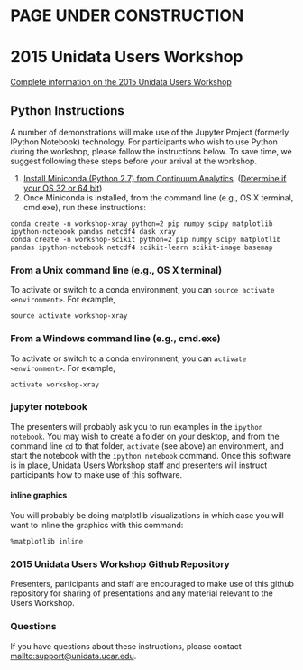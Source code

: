 # PAGE UNDER CONSTRUCTION 

# 2015 Unidata Users Workshop

[Complete information on the 2015 Unidata Users Workshop](http://www.unidata.ucar.edu/events/2015UsersWorkshop/)

## Python Instructions

A number of demonstrations will make use of the Jupyter Project (formerly
IPython Notebook) technology. For participants who wish to use Python during the
workshop, please follow the instructions below. To save time, we suggest
following these steps before your arrival at the workshop.

1. [Install Miniconda (Python 2.7) from Continuum Analytics](http://conda.pydata.org/miniconda.html). ([Determine if your OS 32 or 64 bit](http://www.akaipro.com/kb/article/1616#os_32_or_64_bit))
2. Once Miniconda is installed, from the command line (e.g., OS X terminal, cmd.exe), run these instructions:

```
conda create -n workshop-xray python=2 pip numpy scipy matplotlib ipython-notebook pandas netcdf4 dask xray
conda create -n workshop-scikit python=2 pip numpy scipy matplotlib pandas ipython-notebook netcdf4 scikit-learn scikit-image basemap
```

### From a Unix command line (e.g., OS X terminal)

To activate or switch to a conda environment, you can `source activate
<environment>`. For example,

```
source activate workshop-xray
```

### From a Windows command line (e.g., cmd.exe)

To activate or switch to a conda environment, you can `activate
<environment>`. For example,

```
activate workshop-xray
```

### jupyter notebook

The presenters will probably ask you to run examples in the `ipython notebook`.
You may wish to create a folder on your desktop, and from the command line `cd`
to that folder, `activate` (see above) an environment, and start the notebook
with the `ipython notebook` command. Once this software is in place, Unidata
Users Workshop staff and presenters will instruct participants how to make use
of this software.

#### inline graphics

You will probably be doing matplotlib visualizations in which case you will want
to inline the graphics with this command:

```
%matplotlib inline
```

### 2015 Unidata Users Workshop Github Repository

Presenters, participants and staff are encouraged to make use of this github
repository for sharing of presentations and any material relevant to the Users
Workshop.

### Questions

If you have questions about these instructions, please contact
<mailto:support@unidata.ucar.edu>.
